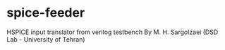 # spice-feeder
HSPICE input translator from verilog testbench
By M. H. Sargolzaei (DSD Lab - University of Tehran)

